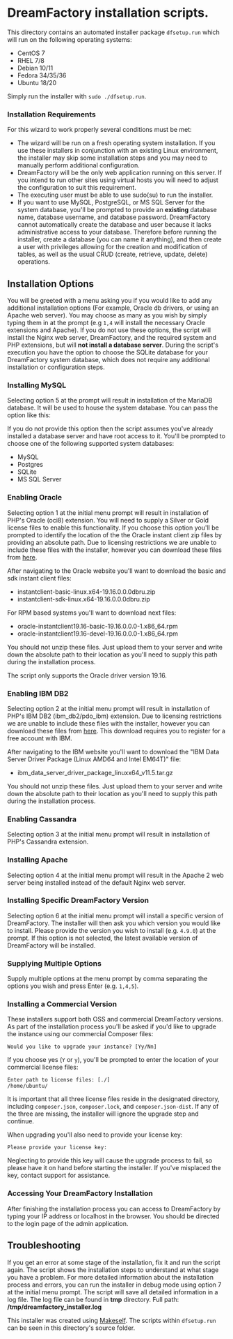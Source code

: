 # DreamFactory installation scripts.

This directory contains an automated installer package `dfsetup.run` which will run on the following operating systems:

* CentOS 7
* RHEL 7/8
* Debian 10/11
* Fedora 34/35/36
* Ubuntu 18/20

Simply run the installer with `sudo ./dfsetup.run`.

### Installation Requirements

For this wizard to work properly several conditions must be met:

* The wizard will be run on a fresh operating system installation. If you use these installers in conjunction with an existing Linux environment, the installer may skip some installation steps and you may need to manually perform additional configuration.
* DreamFactory will be the only web application running on this server. If you intend to run other sites using virtual hosts you will need to adjust the configuration to suit this requirement.
* The executing user must be able to use sudo(su) to run the installer.
* If you want to use MySQL, PostgreSQL, or MS SQL Server for the system database, you'll be prompted to provide an **existing** database name, database username, and database password. DreamFactory cannot automatically create the database and user because it lacks administrative access to your database. Therefore before running the installer, create a database (you can name it anything), and then create a user with privileges allowing for the creation and modification of tables, as well as the usual CRUD (create, retrieve, update, delete) operations.

## Installation Options

You will be greeted with a menu asking you if you would like to add any additional installation options (For example, Oracle db drivers, or using an Apache web server). You may choose as many as you wish by simply typing them in at the prompt (e.g `1,4` will install the necessary Oracle extensions and Apache). If you do not use these options, the script will install the Nginx web server, DreamFactory, and the required system and PHP extensions, but will **not install a database server**. During the script's execution you have the option to choose the SQLite database for your DreamFactory system database, which does not require any additional installation or configuration steps.

### Installing MySQL

Selecting option 5 at the prompt will result in installation of the MariaDB database. It will be used to house the system database. You can pass the option like this:

If you do not provide this option then the script assumes you've already installed a database server and have root access to it. You'll be prompted to choose one of the following supported system databases:

* MySQL
* Postgres
* SQLite
* MS SQL Server

### Enabling Oracle

Selecting option 1 at the initial menu prompt will result in installation of PHP's Oracle (oci8) extension. You will need to supply a Silver or Gold license files to enable this functionality. If you choose this option you'll be prompted to identify the location of the the Oracle instant client zip files by providing an absolute path. Due to licensing restrictions we are unable to include these files with the installer, however you can download these files from [here](https://www.oracle.com/technetwork/topics/linuxx86-64soft-092277.html).

After navigating to the Oracle website you'll want to download the basic and sdk instant client files:

* instantclient-basic-linux.x64-19.16.0.0.0dbru.zip
* instantclient-sdk-linux.x64-19.16.0.0.0dbru.zip

For RPM based systems you'll want to download next files:

* oracle-instantclient19.16-basic-19.16.0.0.0-1.x86_64.rpm
* oracle-instantclient19.16-devel-19.16.0.0.0-1.x86_64.rpm

You should not unzip these files. Just upload them to your server and write down the absolute path to their location as you'll need to supply this path during the installation process.

The script only supports the Oracle driver version 19.16.

### Enabling IBM DB2

Selecting option 2 at the initial menu prompt will result in installation of PHP's IBM DB2 (ibm_db2/pdo_ibm) extension.
Due to licensing restrictions we are unable to include these files with the installer, however you can download these files from [here](https://www.ibm.com/support/pages/download-initial-version-115-clients-and-drivers). This download requires you to register for a free account with IBM.

After navigating to the IBM website you'll want to download the "IBM Data Server Driver Package (Linux AMD64 and Intel EM64T)" file:

* ibm_data_server_driver_package_linuxx64_v11.5.tar.gz

You should not unzip these files. Just upload them to your server and write down the absolute path to their location as you'll need to supply this path during the installation process.

### Enabling Cassandra

Selecting option 3 at the initial menu prompt will result in installation of PHP's Cassandra extension.

### Installing Apache

Selecting option 4 at the initial menu prompt will result in the Apache 2 web server being installed instead of the default Nginx web server.

### Installing Specific DreamFactory Version

Selecting option 6 at the initial menu prompt will install a specific version of DreamFactory. The installer will then ask you which version you would like to install. Please provide the version you wish to install (e.g. `4.9.0`) at the prompt. If this option is not selected, the latest available version of DreamFactory will be installed.

### Supplying Multiple Options

Supply multiple options at the menu prompt by comma separating the options you wish and press Enter (e.g. `1,4,5`).

### Installing a Commercial Version

These installers support both OSS and commercial DreamFactory versions. As part of the installation process you'll be asked if you'd like to upgrade the instance using our commercial Composer files:

    Would you like to upgrade your instance? [Yy/Nn]

If you choose yes (`Y` or `y`), you'll be prompted to enter the location of your commercial license files:

    Enter path to license files: [./]
    /home/ubuntu/

It is important that all three license files reside in the designated directory, including `composer.json`, `composer.lock`, and `composer.json-dist`. If any of the three are missing, the installer will ignore the upgrade step and continue.

When upgrading you'll also need to provide your license key:

    Please provide your license key:

Neglecting to provide this key will cause the upgrade process to fail, so please have it on hand before starting the installer. If you've misplaced the key, contact support for assistance.

### Accessing Your DreamFactory Installation

After finishing the installation process you can access to DreamFactory by typing your IP address or localhost in the browser. You should be directed to the login page of the admin application.

## Troubleshooting

If you get an error at some stage of the installation, fix it and run the script again. The script shows the installation steps to understand at what stage you have a problem.
For more detailed information about the installation process and errors, you can run the installer in debug mode using option 7 at the initial menu prompt. The script will save all detailed information in a log file. The log file can be found in **tmp** directory. Full path: **/tmp/dreamfactory_installer.log**

This installer was created using [Makeself](https://makeself.io/). The scripts within `dfsetup.run` can be seen in this directory's source folder.